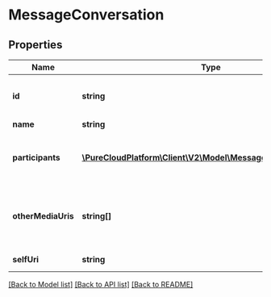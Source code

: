 # MessageConversation

## Properties
Name | Type | Description | Notes
------------ | ------------- | ------------- | -------------
**id** | **string** | The globally unique identifier for the object. | [optional] 
**name** | **string** |  | [optional] 
**participants** | [**\PureCloudPlatform\Client\V2\Model\MessageMediaParticipant[]**](MessageMediaParticipant.md) | The list of participants involved in the conversation. | [optional] 
**otherMediaUris** | **string[]** | The list of other media channels involved in the conversation. | [optional] 
**selfUri** | **string** | The URI for this object | [optional] 

[[Back to Model list]](../README.md#documentation-for-models) [[Back to API list]](../README.md#documentation-for-api-endpoints) [[Back to README]](../README.md)



